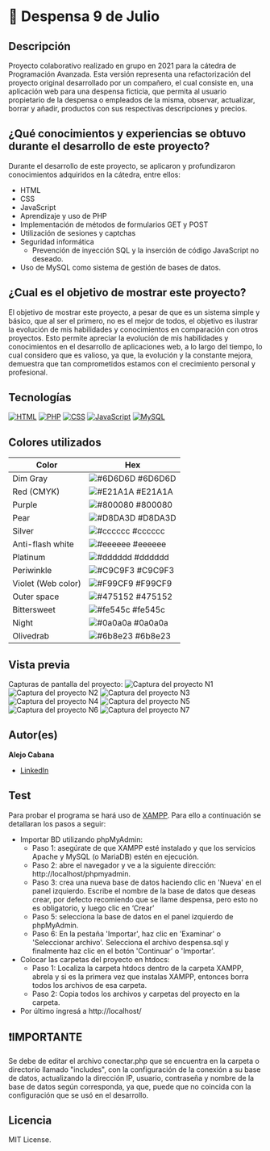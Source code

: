 # 🛒 Despensa 9 de Julio


## Descripción
Proyecto colaborativo realizado en grupo en 2021 para la cátedra de Programación Avanzada. Esta versión representa una refactorización del proyecto original desarrollado por un compañero, el cual consiste en, una aplicación web para una despensa ficticia, que permita al usuario propietario de la despensa o empleados de la misma, observar, actualizar, borrar y añadir, productos con sus respectivas descripciones y precios.


## ¿Qué conocimientos y experiencias se obtuvo durante el desarrollo de este proyecto?
Durante el desarrollo de este proyecto, se aplicaron y profundizaron conocimientos adquiridos en la cátedra, entre ellos:
- HTML
- CSS
- JavaScript
- Aprendizaje y uso de PHP
- Implementación de métodos de formularios GET y POST
- Utilización de sesiones y captchas
- Seguridad informática
  * Prevención de inyección SQL y la inserción de código JavaScript no deseado. 
- Uso de MySQL como sistema de gestión de bases de datos.


## ¿Cual es el objetivo de mostrar este proyecto?
El objetivo de mostrar este proyecto, a pesar de que es un sistema simple y básico, que al ser el primero, no es el mejor de todos, el objetivo es ilustrar la evolución de mis habilidades y conocimientos en comparación con otros proyectos.
Esto permite apreciar la evolución de mis habilidades y conocimientos en el desarrollo de aplicaciones web, a lo largo del tiempo, lo cual considero que es valioso, ya que, la evolución y la constante mejora, demuestra que tan comprometidos estamos con el crecimiento personal y profesional.


## Tecnologías
<!-- Iconos sacados de: https://github.com/hendrasob/badges/blob/master/README.md y https://github.com/alexandresanlim/Badges4-README.md-Profile -->
[![HTML](https://img.shields.io/badge/HTML5-E34F26?style=for-the-badge&logo=html5&logoColor=white)](https://www.w3.org/html/)
[![PHP](https://img.shields.io/badge/PHP-777BB4?style=for-the-badge&logo=php&logoColor=white)](https://www.php.net/)
[![CSS](https://img.shields.io/badge/CSS3-1572B6?style=for-the-badge&logo=css3&logoColor=white)](https://www.w3schools.com/css/)
[![JavaScript](https://img.shields.io/badge/JavaScript-F7DF1E?style=for-the-badge&logo=javascript&logoColor=black)](https://developer.mozilla.org/es/docs/Web/JavaScript)
[![MySQL](https://img.shields.io/badge/MySQL-005C84?style=for-the-badge&logo=mysql&logoColor=white)](https://www.mysql.com/)


## Colores utilizados
| Color             | Hex                  |
| ----------------- | ---------------------|
| Dim Gray | ![#6D6D6D](https://via.placeholder.com/10/6D6D6D?text=+) #6D6D6D |
| Red (CMYK) | ![#E21A1A](https://via.placeholder.com/10/E21A1A?text=+) #E21A1A |
| Purple | ![#800080](https://via.placeholder.com/10/800080?text=+) #800080 |
| Pear | ![#D8DA3D](https://via.placeholder.com/10/D8DA3D?text=+) #D8DA3D |
| Silver| ![#cccccc](https://via.placeholder.com/10/cccccc?text=+) #cccccc |
| Anti-flash white | ![#eeeeee](https://via.placeholder.com/10/eeeeee?text=+) #eeeeee |
| Platinum | ![#dddddd](https://via.placeholder.com/10/dddddd?text=+) #dddddd |
| Periwinkle | ![#C9C9F3](https://via.placeholder.com/10/C9C9F3?text=+) #C9C9F3 |
| Violet (Web color) | ![#F99CF9](https://via.placeholder.com/10/F99CF9?text=+) #F99CF9 |
| Outer space | ![#475152](https://via.placeholder.com/10/475152?text=+) #475152 |
| Bittersweet | ![#fe545c](https://via.placeholder.com/10/fe545c?text=+) #fe545c |
| Night | ![#0a0a0a](https://via.placeholder.com/10/0a0a0a?text=+) #0a0a0a |
| Olivedrab | ![#6b8e23](https://via.placeholder.com/10/6b8e23?text=+) #6b8e23 |


## Vista previa
Capturas de pantalla del proyecto:
![Captura del proyecto N1](https://github.com/MC-Alejo/AplicacionWeb/blob/main/capturas/Captura1.png?raw=true)
![Captura del proyecto N2](https://github.com/MC-Alejo/AplicacionWeb/blob/main/capturas/Captura2.png?raw=true)
![Captura del proyecto N3](https://github.com/MC-Alejo/AplicacionWeb/blob/main/capturas/Captura3.png?raw=true)
![Captura del proyecto N4](https://github.com/MC-Alejo/AplicacionWeb/blob/main/capturas/Captura4.png?raw=true)
![Captura del proyecto N5](https://github.com/MC-Alejo/AplicacionWeb/blob/main/capturas/Captura5.png?raw=true)
![Captura del proyecto N6](https://github.com/MC-Alejo/AplicacionWeb/blob/main/capturas/Captura6.png?raw=true)
![Captura del proyecto N7](https://github.com/MC-Alejo/AplicacionWeb/blob/main/capturas/Captura7.png?raw=true)


## Autor(es)
**Alejo Cabana**
* [LinkedIn](https://www.linkedin.com/in/mc-alejo/)


## Test
Para probar el programa se hará uso de [XAMPP](https://www.apachefriends.org/es/index.html). Para ello a continuación se detallaran los pasos a seguir:
- Importar BD utilizando phpMyAdmin:
    * Paso 1: asegúrate de que XAMPP esté instalado y que los servicios Apache y MySQL (o MariaDB) estén en ejecución.
    * Paso 2: abre el navegador y ve a la siguiente dirección: http://localhost/phpmyadmin.
    * Paso 3: crea una nueva base de datos haciendo clic en 'Nueva' en el panel izquierdo. Escribe el nombre de la base de datos que deseas crear, por defecto recomiendo que se llame despensa, pero esto no es obligatorio, y luego clic en ‘Crear’
    * Paso 5: selecciona la base de datos en el panel izquierdo de phpMyAdmin.
    * Paso 6: En la pestaña 'Importar', haz clic en 'Examinar' o 'Seleccionar archivo'. Selecciona el archivo despensa.sql y finalmente haz clic en el botón 'Continuar' o 'Importar'.
- Colocar las carpetas del proyecto en htdocs:
    * Paso 1: Localiza la carpeta htdocs dentro de la carpeta XAMPP, abrela y si es la primera vez que instalas XAMPP, entonces borra todos los archivos de esa carpeta.
    * Paso 2: Copia todos los archivos y carpetas del proyecto en la carpeta.
- Por último ingresá a http://localhost/ 


## ❗IMPORTANTE
Se debe de editar el archivo conectar.php que se encuentra en la carpeta o directorio llamado "includes", con la configuración de la conexión a su base de datos, actualizando la dirección IP, usuario, contraseña y nombre de la base de datos según corresponda, ya que, puede que no coincida con la configuración que se usó en el desarrollo.


## Licencia
MIT License.
